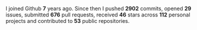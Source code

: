 
I joined Github **7** years ago. Since then I pushed **2902** commits, opened **29** issues, submitted **676** pull requests, received **46** stars across **112** personal projects and contributed to **53** public repositories.

